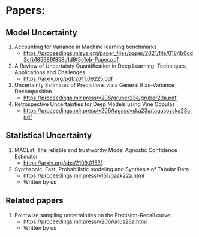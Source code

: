 # Papers:

## Model Uncertainty

1. Accounting for Variance in Machine learning benchmarks
    - https://proceedings.mlsys.org/paper_files/paper/2021/file/0184b0cd3cfb185989f858a1d9f5c1eb-Paper.pdf
2. A Review of Uncertainty Quantification in Deep Learning: Techniques, Applications and Challenges
    - https://arxiv.org/pdf/2011.06225.pdf
3. Uncertainty Estimates of Predictions via a General Bias-Variance Decomposition
    - https://proceedings.mlr.press/v206/gruber23a/gruber23a.pdf
4. Retrospective Uncertainties for Deep Models using Vine Copulas
    - https://proceedings.mlr.press/v206/tagasovska23a/tagasovska23a.pdf

## Statistical Uncertainty
1. MACEst: The reliable and trustworthy Model Agnostic Confidence Estimator
    - https://arxiv.org/abs/2109.01531
2. Synthsonic: Fast, Probabilistic modeling and Synthesis of Tabular Data
    - https://proceedings.mlr.press/v151/baak22a.html
    - Written by us

## Related papers

1. Pointwise sampling uncertainties on the Precision-Recall curve:
    - https://proceedings.mlr.press/v206/urlus23a.html
    - Written by us
